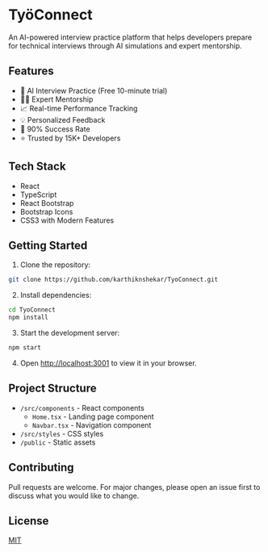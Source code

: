 # TyöConnect

An AI-powered interview practice platform that helps developers prepare for technical interviews through AI simulations and expert mentorship.

## Features

- 🤖 AI Interview Practice (Free 10-minute trial)
- 👨‍💻 Expert Mentorship
- 📈 Real-time Performance Tracking
- 💡 Personalized Feedback
- 🎯 90% Success Rate
- ⭐ Trusted by 15K+ Developers

## Tech Stack

- React
- TypeScript
- React Bootstrap
- Bootstrap Icons
- CSS3 with Modern Features

## Getting Started

1. Clone the repository:
```bash
git clone https://github.com/karthiknshekar/TyoConnect.git
```

2. Install dependencies:
```bash
cd TyoConnect
npm install
```

3. Start the development server:
```bash
npm start
```

4. Open [http://localhost:3001](http://localhost:3001) to view it in your browser.

## Project Structure

- `/src/components` - React components
  - `Home.tsx` - Landing page component
  - `Navbar.tsx` - Navigation component
- `/src/styles` - CSS styles
- `/public` - Static assets

## Contributing

Pull requests are welcome. For major changes, please open an issue first to discuss what you would like to change.

## License

[MIT](https://choosealicense.com/licenses/mit/)
